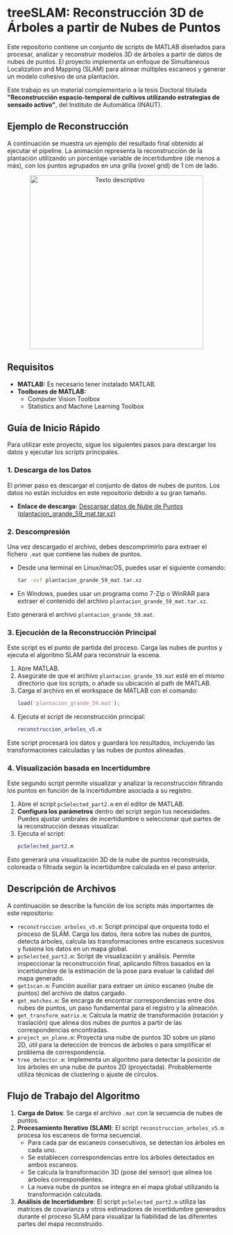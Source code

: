 # treeSLAM: Reconstrucción 3D de Árboles a partir de Nubes de Puntos

Este repositorio contiene un conjunto de scripts de MATLAB diseñados para procesar, analizar y reconstruir modelos 3D de árboles a partir de datos de nubes de puntos. El proyecto implementa un enfoque de Simultaneous Localization and Mapping (SLAM) para alinear múltiples escaneos y generar un modelo cohesivo de una plantación.

Este trabajo es un material complementario a la tesis Doctoral titulada **"Reconstrucción espacio-temporal de cultivos utilizando estrategias de sensado activo"**, del Instituto de Automática (INAUT).

## Ejemplo de Reconstrucción

A continuación se muestra un ejemplo del resultado final obtenido al ejecutar el pipeline. La animación  representa la reconstrucción de la plantación utilizando un porcentaje variable de incertidumbre (de menos a más), con los puntos agrupados en una grilla (voxel grid) de 1 cm de lado.
<p align="center">
<img src="img/recon.gif" alt="Texto descriptivo" width="400"/>
</p>


## Requisitos

*   **MATLAB:** Es necesario tener instalado MATLAB.
*   **Toolboxes de MATLAB:**
    *   Computer Vision Toolbox
    *   Statistics and Machine Learning Toolbox

## Guía de Inicio Rápido

Para utilizar este proyecto, sigue los siguientes pasos para descargar los datos y ejecutar los scripts principales.

### 1. Descarga de los Datos

El primer paso es descargar el conjunto de datos de nubes de puntos. Los datos no están incluidos en este repositorio debido a su gran tamaño.

*   **Enlace de descarga:** [Descargar datos de Nube de Puntos (plantacion_grande_59_mat.tar.xz)](https://nextcloud.unsj.edu.ar/index.php/s/ABmR3HcBbSgAwom)

### 2. Descompresión

Una vez descargado el archivo, debes descomprimirlo para extraer el fichero `.mat` que contiene las nubes de puntos.

*   Desde una terminal en Linux/macOS, puedes usar el siguiente comando:
    ```bash
    tar -xvf plantacion_grande_59_mat.tar.xz
    ```
*   En Windows, puedes usar un programa como 7-Zip o WinRAR para extraer el contenido del archivo `plantacion_grande_59_mat.tar.xz`.

Esto generará el archivo `plantacion_grande_59.mat`.

### 3. Ejecución de la Reconstrucción Principal

Este script es el punto de partida del proceso. Carga las nubes de puntos y ejecuta el algoritmo SLAM para reconstruir la escena.

1.  Abre MATLAB.
2.  Asegúrate de que el archivo `plantacion_grande_59.mat` esté en el mismo directorio que los scripts, o añade su ubicación al path de MATLAB.
3.  Carga el archivo en el workspace de MATLAB con el comando:
    ```matlab
    load('plantacion_grande_59.mat');
    ```
4.  Ejecuta el script de reconstrucción principal:
    ```matlab
    reconstruccion_arboles_v5.m
    ```

Este script procesará los datos y guardará los resultados, incluyendo las transformaciones calculadas y las nubes de puntos alineadas.

### 4. Visualización basada en Incertidumbre

Este segundo script permite visualizar y analizar la reconstrucción filtrando los puntos en función de la incertidumbre asociada a su registro.

1.  Abre el script `pcSelected_part2.m` en el editor de MATLAB.
2.  **Configura los parámetros** dentro del script según tus necesidades. Puedes ajustar umbrales de incertidumbre o seleccionar qué partes de la reconstrucción deseas visualizar.
3.  Ejecuta el script:
    ```matlab
    pcSelected_part2.m
    ```
Esto generará una visualización 3D de la nube de puntos reconstruida, coloreada o filtrada según la incertidumbre calculada en el paso anterior.

## Descripción de Archivos

A continuación se describe la función de los scripts más importantes de este repositorio:

*   `reconstruccion_arboles_v5.m`: Script principal que orquesta todo el proceso de SLAM. Carga los datos, itera sobre las nubes de puntos, detecta árboles, calcula las transformaciones entre escaneos sucesivos y fusiona los datos en un mapa global.
*   `pcSelected_part2.m`: Script de visualización y análisis. Permite inspeccionar la reconstrucción final, aplicando filtros basados en la incertidumbre de la estimación de la pose para evaluar la calidad del mapa generado.
*   `get1scan.m`: Función auxiliar para extraer un único escaneo (nube de puntos) del archivo de datos cargado.
*   `get_matches.m`: Se encarga de encontrar correspondencias entre dos nubes de puntos, un paso fundamental para el registro y la alineación.
*   `get_transform_matrix.m`: Calcula la matriz de transformación (rotación y traslación) que alinea dos nubes de puntos a partir de las correspondencias encontradas.
*   `project_on_plane.m`: Proyecta una nube de puntos 3D sobre un plano 2D, útil para la detección de troncos de árboles o para simplificar el problema de correspondencia.
*   `tree_detector.m`: Implementa un algoritmo para detectar la posición de los árboles en una nube de puntos 2D (proyectada). Probablemente utiliza técnicas de clustering o ajuste de círculos.

## Flujo de Trabajo del Algoritmo

1.  **Carga de Datos**: Se carga el archivo `.mat` con la secuencia de nubes de puntos.
2.  **Procesamiento Iterativo (SLAM)**: El script `reconstruccion_arboles_v5.m` procesa los escaneos de forma secuencial.
    *   Para cada par de escaneos consecutivos, se detectan los árboles en cada uno.
    *   Se establecen correspondencias entre los árboles detectados en ambos escaneos.
    *   Se calcula la transformación 3D (pose del sensor) que alinea los árboles correspondientes.
    *   La nueva nube de puntos se integra en el mapa global utilizando la transformación calculada.
3.  **Análisis de Incertidumbre**: El script `pcSelected_part2.m` utiliza las matrices de covarianza y otros estimadores de incertidumbre generados durante el proceso SLAM para visualizar la fiabilidad de las diferentes partes del mapa reconstruido.
